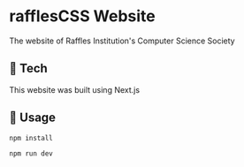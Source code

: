 # rafflesCSS Website
The website of Raffles Institution's Computer Science Society

## 🤖 Tech
This website was built using Next.js

## 🔨 Usage
```bash
npm install
```

```bash
npm run dev
```
